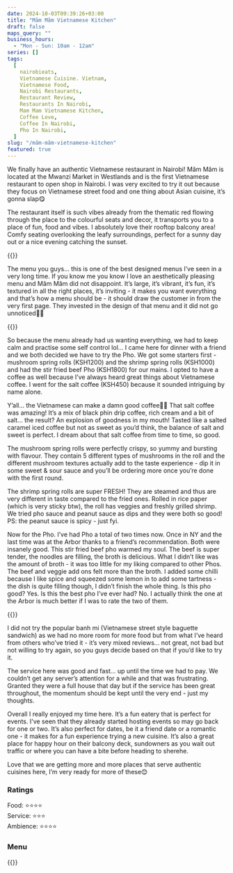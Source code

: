 ```yaml
---
date: 2024-10-03T09:39:26+03:00
title: "Măm Măm Vietnamese Kitchen"
draft: false
maps_query: ""
business_hours:
  - "Mon - Sun: 10am - 12am"
series: []
tags:
  [
    nairobieats,
    Vietnamese Cuisine. Vietnam,
    Vietnamese Food,
    Nairobi Restaurants,
    Restaurant Review,
    Restaurants In Nairobi,
    Mam Mam Vietnamese Kitchen,
    Coffee Love,
    Coffee In Nairobi,
    Pho In Nairobi,
  ]
slug: "/măm-măm-vietnamese-kitchen"
featured: true
---
```


We finally have an authentic Vietnamese restaurant in Nairobi! Măm Măm is located at the Mwanzi Market in Westlands and is the first Vietnamese restaurant to open shop in Nairobi. I was very excited to try it out because they focus on Vietnamese street food and one thing about Asian cuisine, it’s gonna slap😋

The restaurant itself is such vibes already from the thematic red flowing through the place to the colourful seats and decor, it transports you to a place of fun, food and vibes. I absolutely love their rooftop balcony area! Comfy seating overlooking the leafy surroundings, perfect for a sunny day out or a nice evening catching the sunset.

{{<image-gallery key="mam-mam" titles="mam-mam08 mam-mam06 mam-mam09 mam-mam10">}}

The menu you guys… this is one of the best designed menus I’ve seen in a very long time. If you know me you know I love an aesthetically pleasing menu and Măm Măm did not disappoint. It’s large, it’s vibrant, it’s fun, it’s textured in all the right places, it’s inviting - it makes you want everything and that’s how a menu should be - it should draw the customer in from the very first page. They invested in the design of that menu and it did not go unnoticed👌🏾

{{<image-gallery key="mam-mam" titles="mam-mam19 mam-mam20 mam-mam22 mam-mam25">}}

So because the menu already had us wanting everything, we had to keep calm and practise some self control lol… I came here for dinner with a friend and we both decided we have to try the Pho. We got some starters first - mushroom spring rolls (KSH1200) and the shrimp spring rolls (KSH1000) and had the stir fried beef Pho (KSH1800) for our mains. I opted to have a coffee as well because I’ve always heard great things about Vietnamese coffee. I went for the salt coffee (KSH450) because it sounded intriguing by name alone.

Y’all… the Vietnamese can make a damn good coffee😮‍💨 That salt coffee was amazing! It’s a mix of black phin drip coffee, rich cream and a bit of salt… the result? An explosion of goodness in my mouth! Tasted like a salted caramel iced coffee but not as sweet as you’d think, the balance of salt and sweet is perfect. I dream about that salt coffee from time to time, so good.

The mushroom spring rolls were perfectly crispy, so yummy and bursting with flavour. They contain 5 different types of mushrooms in the roll and the different mushroom textures actually add to the taste experience - dip it in some sweet & sour sauce and you’ll be ordering more once you’re done with the first round.

The shrimp spring rolls are super FRESH! They are steamed and thus are very different in taste compared to the fried ones. Rolled in rice paper (which is very sticky btw), the roll has veggies and freshly grilled shrimp. We tried pho sauce and peanut sauce as dips and they were both so good! PS: the peanut sauce is spicy - just fyi.

Now for the Pho. I’ve had Pho a total of two times now. Once in NY and the last time was at the Arbor thanks to a friend’s recommendation. Both were insanely good. This stir fried beef pho warmed my soul. The beef is super tender, the noodles are filling, the broth is delicious. What I didn’t like was the amount of broth - it was too little for my liking compared to other Phos. The beef and veggie add ons felt more than the broth. I added some chilli because I like spice and squeezed some lemon in to add some tartness - the dish is quite filling though, I didn’t finish the whole thing. Is this pho good? Yes. Is this the best pho I’ve ever had? No. I actually think the one at the Arbor is much better if I was to rate the two of them.

{{<image-gallery key="mam-mam" titles="mam-mam05 mam-mam03 mam-mam04 mam-mam01">}}

I did not try the popular banh mi (Vietnamese street style baguette sandwich) as we had no more room for more food but from what I’ve heard from others who’ve tried it - it’s very mixed reviews… not great, not bad but not willing to try again, so you guys decide based on that if you’d like to try it.

The service here was good and fast… up until the time we had to pay. We couldn’t get any server’s attention for a while and that was frustrating. Granted they were a full house that day but if the service has been great throughout, the momentum should be kept until the very end - just my thoughts.

Overall I really enjoyed my time here. It’s a fun eatery that is perfect for events. I've seen that they already started hosting events so may go back for one or two. It’s also perfect for dates, be it a friend date or a romantic one - it makes for a fun experience trying a new cuisine. It’s also a great place for happy hour on their balcony deck, sundowners as you wait out traffic or where you can have a bite before heading to sherehe.

Love that we are getting more and more places that serve authentic cuisines here, I’m very ready for more of these😊

### Ratings

Food: ⭐️⭐️⭐️⭐️<br>
Service: ⭐️⭐️⭐️<br>
Ambience: ⭐️⭐️⭐️⭐️<br>

### Menu

{{<remote-image-gallery key="mam-mam-menu">}}
